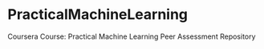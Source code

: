 PracticalMachineLearning
========================

Coursera Course:  Practical Machine Learning Peer Assessment Repository
